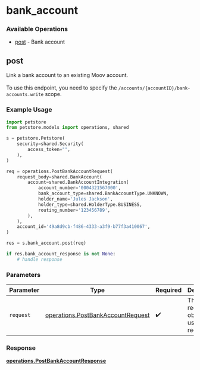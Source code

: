 # bank_account

### Available Operations

* [post](#post) - Bank account

## post

Link a bank account to an existing Moov account. <br><br> To use this endpoint, you need to specify the `/accounts/{accountID}/bank-accounts.write` scope.

### Example Usage

```python
import petstore
from petstore.models import operations, shared

s = petstore.Petstore(
    security=shared.Security(
        access_token="",
    ),
)

req = operations.PostBankAccountRequest(
    request_body=shared.BankAccount(
        account=shared.BankAccountIntegration(
            account_number='0004321567000',
            bank_account_type=shared.BankAccountType.UNKNOWN,
            holder_name='Jules Jackson',
            holder_type=shared.HolderType.BUSINESS,
            routing_number='123456789',
        ),
    ),
    account_id='49a8d9cb-f486-4333-a3f9-b77f3a410067',
)

res = s.bank_account.post(req)

if res.bank_account_response is not None:
    # handle response
```

### Parameters

| Parameter                                                                              | Type                                                                                   | Required                                                                               | Description                                                                            |
| -------------------------------------------------------------------------------------- | -------------------------------------------------------------------------------------- | -------------------------------------------------------------------------------------- | -------------------------------------------------------------------------------------- |
| `request`                                                                              | [operations.PostBankAccountRequest](../../models/operations/postbankaccountrequest.md) | :heavy_check_mark:                                                                     | The request object to use for the request.                                             |


### Response

**[operations.PostBankAccountResponse](../../models/operations/postbankaccountresponse.md)**

